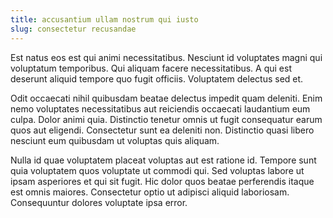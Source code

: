 ```yaml
---
title: accusantium ullam nostrum qui iusto
slug: consectetur recusandae
---
```


Est natus eos est qui animi necessitatibus. Nesciunt id voluptates magni qui voluptatum temporibus. Qui aliquam facere necessitatibus. A qui est deserunt aliquid tempore quo fugit officiis. Voluptatem delectus sed et.

Odit occaecati nihil quibusdam beatae delectus impedit quam deleniti. Enim nemo voluptates necessitatibus aut reiciendis occaecati laudantium eum culpa. Dolor animi quia. Distinctio tenetur omnis ut fugit consequatur earum quos aut eligendi. Consectetur sunt ea deleniti non. Distinctio quasi libero nesciunt eum quibusdam ut voluptas quis aliquam.

Nulla id quae voluptatem placeat voluptas aut est ratione id. Tempore sunt quia voluptatem quos voluptate ut commodi qui. Sed voluptas labore ut ipsam asperiores et qui sit fugit. Hic dolor quos beatae perferendis itaque est omnis maiores. Consectetur optio ut adipisci aliquid laboriosam. Consequuntur dolores voluptate ipsa error.
